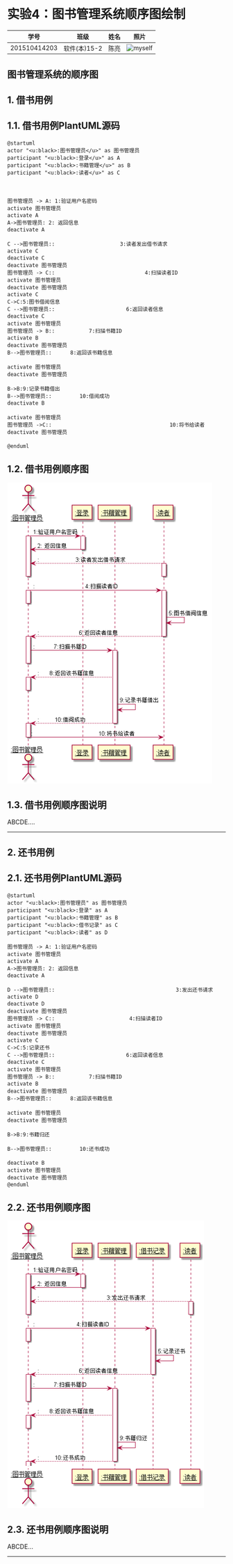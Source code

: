 # 实验4：图书管理系统顺序图绘制
|学号|班级|姓名|照片|
|:-------:|:-------------: | :----------:|:---:|
|201510414203|软件(本)15-2|陈亮|![myself](../myself.jpg)|

## 图书管理系统的顺序图

## 1. 借书用例
## 1.1. 借书用例PlantUML源码

``` sequence
@startuml
actor "<u:black>:图书管理员</u>" as 图书管理员
participant "<u:black>:登录</u>" as A
participant "<u:black>:书籍管理</u>" as B
participant "<u:black>:读者</u>" as C



图书管理员 -> A: 1:验证用户名密码
activate 图书管理员
activate A
A->图书管理员: 2: 返回信息
deactivate A

C -->图书管理员::                     3:读者发出借书请求
activate C
deactivate C
deactivate 图书管理员
图书管理员 -> C::                             4:扫描读者ID
activate 图书管理员
deactivate 图书管理员
activate C
C->C:5:图书借阅信息
C -->图书管理员::                       6:返回读者信息
deactivate C
activate 图书管理员
图书管理员 -> B::           7:扫描书籍ID
activate B
deactivate 图书管理员
B-->图书管理员::      8:返回该书籍信息

activate 图书管理员
deactivate 图书管理员

B->B:9:记录书籍借出
B-->图书管理员::         10:借阅成功
deactivate B

activate 图书管理员
图书管理员 ->C::                                      10:将书给读者
deactivate 图书管理员

@enduml
```

## 1.2. 借书用例顺序图
![class](1.png)

## 1.3. 借书用例顺序图说明
ABCDE....

***

## 2. 还书用例
## 2.1. 还书用例PlantUML源码

``` sequence
@startuml
actor "<u:black>:图书管理员" as 图书管理员
participant "<u:black>:登录" as A
participant "<u:black>:书籍管理" as B
participant "<u:black>:借书记录" as C
participant "<u:black>:读者" as D

图书管理员 -> A: 1:验证用户名密码
activate 图书管理员
activate A
A->图书管理员: 2: 返回信息
deactivate A

D -->图书管理员::                                       3:发出还书请求
activate D
deactivate D
deactivate 图书管理员
图书管理员 -> C::                        4:扫描读者ID
activate 图书管理员
deactivate 图书管理员
activate C
C->C:5:记录还书
C -->图书管理员::                       6:返回读者信息
deactivate C
activate 图书管理员
图书管理员 -> B::           7:扫描书籍ID
activate B
deactivate 图书管理员
B-->图书管理员::      8:返回该书籍信息

activate 图书管理员
deactivate 图书管理员

B->B:9:书籍归还

B-->图书管理员::         10:还书成功

deactivate B
activate 图书管理员
deactivate 图书管理员
@enduml
```

## 2.2. 还书用例顺序图
![class](2.png)

## 2.3. 还书用例顺序图说明
ABCDE...
***